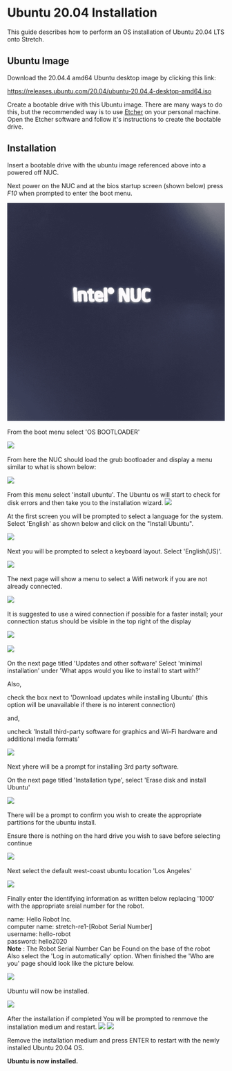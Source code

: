# Ubuntu 20.04 Installation

This guide describes how to perform an OS installation of Ubuntu 20.04 LTS onto Stretch.

## Ubuntu Image

Download the 20.04.4 amd64 Ubuntu desktop image by clicking this link:

https://releases.ubuntu.com/20.04/ubuntu-20.04.4-desktop-amd64.iso

Create a bootable drive with this Ubuntu image. There are many ways to do this, but the recommended way is to use [Etcher](https://www.balena.io/etcher/) on your personal machine. Open the Etcher software and follow it's instructions to create the bootable drive.

## Installation

Insert a bootable drive with the ubuntu image referenced above into a powered off NUC.

Next power on the NUC and at the bios startup screen (shown below) press *F10* when prompted to enter the boot menu.


![](./images/NUC_startup.png)


From the boot menu select 'OS BOOTLOADER' 


![](./images/BIOS_boot.png)


From here the NUC should load the grub bootloader and display a menu similar to what is shown below:


![](./images/20.04/grub.png)

From this menu select 'install ubuntu'. The Ubuntu os will start to check for disk errors and then take you to the installation wizard.
![](./images/installer_system_check.png)

At the first screen you will be prompted to select a language for the system. Select 'English' as shown below and click on the "Install Ubuntu".


![](./images/20.04/installer_language.png)


Next you will be prompted to select a keyboard layout. Select 'English(US)'.

![](./images/20.04/installer_keyboard.png)


The next page will show a menu to select a Wifi network if you are not already connected.

![](./images/20.04/installer_network.png)

It is suggested to use a wired connection if possible for a faster install; your connection status should be visible in the top right of the display


![](./images/20.04/wifi.png)

![](./images/20.04/ethernet.png)

On the next page titled 'Updates and other software' Select 'minimal installation' under 'What apps would you like to install to start with?'

Also,

check the box next to 'Download updates while installing Ubuntu' (this option will be unavailable if there is no interent connection)

and,

uncheck 'Install third-party software for graphics and Wi-Fi hardware and additional media formats'

![](./images/20.04/installer_software.png)

Next yhere will be a prompt for installing 3rd party software.

On the next page titled 'Installation type', select 'Erase disk and install Ubuntu'

![](./images/20.04/installer_disk.png) 

There will be a prompt to confirm you wish to create the appropriate partitions for the ubuntu install.

Ensure there is nothing on the hard drive you wish to save before selecting continue

![](./images/20.04/installer_disk_prompt.png)


Next select the default west-coast ubuntu location 'Los Angeles'

![](./images/20.04/installer_location.png)


Finally enter the identifying information as written below replacing '1000' with the appropriate sreial number for the robot.

name:           Hello Robot Inc. <br/>
computer name:  stretch-re1-[Robot Serial Number] <br/>
username:       hello-robot <br/>
password:       hello2020 <br/>
**Note** : The Robot Serial Number Can be Found on the base of the robot <br/>
Also select the 'Log in automatically' option. When finished the 'Who are you' page should look like the picture below.


![](./images/20.04/installer_identity.png)

Ubuntu will now be installed.

![](./images/installing.png)

After the installation if completed You will be prompted to renmove the installation medium and restart.
![](./images/20.04/installer_finished_prompt.png)
![](./images/20.04/installer_finished.png)

Remove the installation medium and press ENTER to restart with the newly installed Ubuntu 20.04 OS.

**Ubuntu is now installed.**